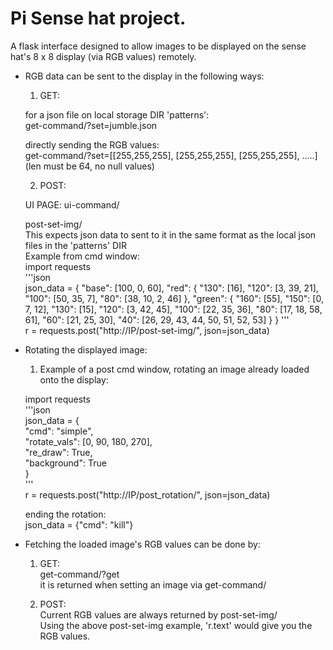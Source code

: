 # Pi Sense hat project.

A flask interface designed to allow images to be displayed on the sense hat's 8 x 8 display (via RGB values) remotely.  

* RGB data can be sent to the display in the following ways:  
  1. GET:  
  
  for a json file on local storage DIR 'patterns':  
  get-command/?set=jumble.json  
  
  directly sending the RGB values:  
  get-command/?set=[[255,255,255], [255,255,255], [255,255,255], .....] (len must be 64, no null values)

  2. POST:  
  
  UI PAGE: ui-command/  
  
  post-set-img/  
  This expects json data to sent to it in the same format as the local json files in the 'patterns' DIR  
  Example from cmd window:  
  import requests  
  '''json  
  json_data = { 
      "base": [100, 0, 60],
      "red":
      {
          "130": [16],
          "120": [3, 39, 21],
          "100": [50, 35, 7],
          "80": [38, 10, 2, 46]
      },
      "green":
      {
          "160": [55],
          "150": [0, 7, 12],
          "130": [15],
          "120": [3, 42, 45],
          "100": [22, 35, 36],
          "80": [17, 18, 58, 61],
          "60": [21, 25, 30],
          "40": [26, 29, 43, 44, 50, 51, 52, 53]
    }
  }
  '''  
  r = requests.post("http://IP/post-set-img/", json=json_data)  
  
* Rotating the displayed image:  
  
  1. Example of a post cmd window, rotating an image already loaded onto the display:  

  import requests  
  '''json  
  json_data = {  
      "cmd": "simple",   
      "rotate_vals": [0, 90, 180, 270],   
      "re_draw": True,  
      "background": True  
    }  
  '''  
  r = requests.post("http://IP/post_rotation/", json=json_data)  
  
  ending the rotation:  
  json_data = {"cmd": "kill"}  
  
* Fetching the loaded image's RGB values can be done by:  
  
  1. GET:  
    get-command/?get  
    it is returned when setting an image via get-command/  

  2. POST:  
    Current RGB values are always returned by post-set-img/  
    Using the above post-set-img example, 'r.text' would give you the RGB values.  
